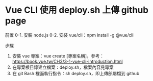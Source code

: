 # Vue CLI 使用 deploy.sh 上傳 github page

前置
0-1. 安裝 node.js
0-2. 安裝 vue/cli：npm install -g @vue/cli 

步驟
1. 安裝 vue 專案：vue create [專案名稱]，參考：https://book.vue.tw/CH3/3-1-vue-cli-introduction.html
2. 在專案根目錄建立檔案：deploy.sh，檔案內容見專案
3. 在 git Bash 裡面執行指令：sh deploy.sh，即上傳部屬檔到 github

